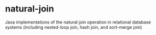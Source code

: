 # natural-join
Java implementations of the natural join operation in relational database systems (including nested-loop join, hash join, and sort-merge join)
